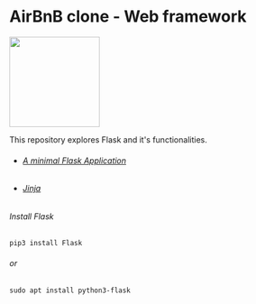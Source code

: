 # AirBnB clone - Web framework

<img src="https://miro.medium.com/max/640/1*XzIRJGujfqAiOV2EIQgR_Q.png" width="160" height="auto"/>



This repository explores Flask and it's functionalities.


- ###### [A minimal Flask Application](https://flask.palletsprojects.com/en/1.0.x/quickstart/#a-minimal-application)
- ###### [Jinja](https://jinja.palletsprojects.com/en/2.9.x/templates/)

###### Install Flask
```
pip3 install Flask
```
###### or
```
sudo apt install python3-flask
```